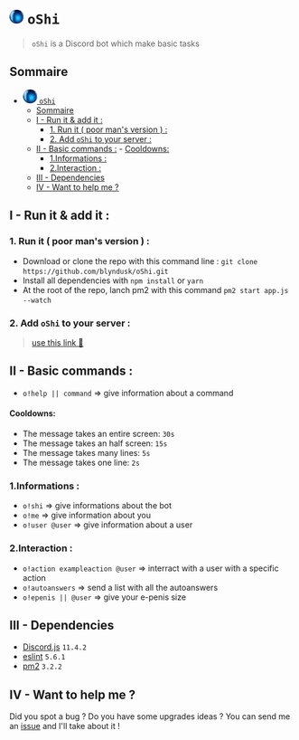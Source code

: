 # <img src="oShi.png" alt="drawing" width="25"/> `oShi`

> `oShi` is a Discord bot which make basic tasks

## Sommaire 
<!-- TOC -->

- [<img src="oShi.png" alt="drawing" width="25"/> `oShi`](#img-srcoshipng-altdrawing-width25-oshi)
    - [Sommaire](#sommaire)
    - [I - Run it & add it :](#i---run-it--add-it-)
        - [1. Run it ( poor man's version ) :](#1-run-it--poor-mans-version--)
        - [2. Add `oShi` to your server :](#2-add-oshi-to-your-server-)
    - [II - Basic commands :](#ii---basic-commands-)
            - [Cooldowns:](#cooldowns)
        - [1.Informations :](#1informations-)
        - [2.Interaction :](#2interaction-)
    - [III - Dependencies](#iii---dependencies)
    - [IV - Want to help me ?](#iv---want-to-help-me-)

<!-- /TOC -->

## I - Run it & add it :

### 1. Run it ( poor man's version ) :

* Download or clone the repo with this command line : `git clone https://github.com/blyndusk/oShi.git`
* Install all dependencies with `npm install` or `yarn `
* At the root of the repo, lanch pm2 with this command `pm2 start app.js --watch`

### 2. Add `oShi` to your server :
> [use this link 🔵](https://discordapp.com/oauth2/authorize?&client_id=NotAvailableNow&scope=bot&permissions=1745349696)

## II - Basic commands :

* `o!help || command` => give information about a command

#### Cooldowns: 
* The message takes an entire screen: `30s`
* The message takes an half screen: `15s`
* The message takes many lines: `5s`
* The message takes one line: `2s`


### 1.Informations :
* `o!shi` => give informations about the bot
* `o!me` => give information about you
* `o!user @user` => give information about a user

### 2.Interaction :
* `o!action exampleaction @user` => interract with a user with a specific action
* `o!autoanswers` => send a list with all the autoanswers
* `o!epenis || @user` => give your e-penis size 

## III - Dependencies

* [Discord.js](https://discord.js.org/#/) `11.4.2`
* [eslint](https://eslint.org/) `5.6.1`
* [pm2](http://pm2.keymetrics.io/) `3.2.2`

## IV - Want to help me ? 

Did you spot a bug ? Do you have some upgrades ideas ? You can send me an [issue](https://github.com/blyndusk/oShi/issues) and I'll take about it ! 